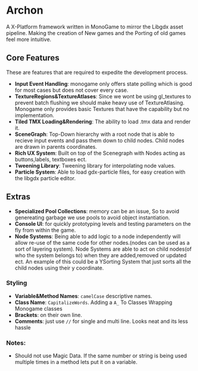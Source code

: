 # Archon
A X-Platform framework written in MonoGame to mirror the Libgdx asset pipeline. Making the creation of New games and the Porting of old games feel more intuitive.

## Core Features  
 These are features that are required to expedite the development process.
 
 - **Input Event Handling**: monogame only offers state polling which is good for most cases but does not cover every case. 
 - **TextureRegions&TextureAtlases**: Since we wont be using gl_textures to prevent batch flushing we should make heavy use of TextureAtlasing. Monogame only provides basic Textures that have the capability but no implementation.
 - **Tiled TMX Loading&Rendering**: The ability to load .tmx data and render it.
 - **SceneGraph**: Top-Down hierarchy with a root node that is able to recieve input events and pass them down to child nodes. Child nodes are drawn in parents coordinates. 
 - **Rich UX System**: Built on top of the Scenegraph with Nodes acting as buttons,labels, textboxes ect.
 - **Tweening Library**: Tweening library for interpolating node values.
 - **Particle System**: Able to load gdx-particle files, for easy creation with the libgdx particle editor.
 
 ## Extras
 - **Specialized Pool Collections**: memory can be an issue, So to avoid genereating garbage we use pools to avoid object instantiation.
 - **Console UI**: for quickly prototyping levels and testing parameters on the fly from within the game. 
 - **Node Systems**: Being able to add logic to a node independently will allow re-use of the same code for other nodes.(nodes can be used as a sort of layering system). Node Systems are able to act on child nodes(of who the system belongs to) when they are added,removed or updated ect. An example of this could be a YSorting System that just sorts all the child nodes using their y coordinate. 
 
 ### Styling 
 
 - **Variable&Method Names**: `camelCase` descriptive names. 
 - **Class Name**: `CapitalizeWords`. Adding a `A_` To Classes Wrapping Monogame classes
 - **Brackets**: on their own line. 
 - **Comments**: just use `//` for single and multi line. Looks neat and its less hassle
 
### Notes: 
- Should not use Magic Data. If the same number or string is being used multiple times in a method lets put it on a variable. 
 

